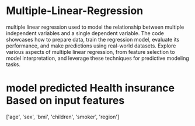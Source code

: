 # Multiple-Linear-Regression

multiple linear regression used to model the relationship between multiple independent variables and a single dependent variable. The code showcases how to prepare data, train the regression model, evaluate its performance, and make predictions using real-world datasets. Explore various aspects of multiple linear regression, from feature selection to model interpretation, and leverage these techniques for predictive modeling tasks.
# model predicted Health insurance Based on input features
['age', 'sex', 'bmi', 'children', 'smoker', 'region'] 

